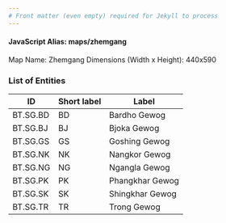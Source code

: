 ```yaml
---
# Front matter (even empty) required for Jekyll to process
---
```


#### JavaScript Alias: maps/zhemgang

Map Name: Zhemgang
Dimensions (Width x Height): 440x590

### List of Entities

ID | Short label | Label
---|---|---|
BT.SG.BD|BD|Bardho Gewog
BT.SG.BJ|BJ|Bjoka Gewog
BT.SG.GS|GS|Goshing Gewog
BT.SG.NK|NK|Nangkor Gewog
BT.SG.NG|NG|Ngangla Gewog
BT.SG.PK|PK|Phangkhar Gewog
BT.SG.SK|SK|Shingkhar Gewog
BT.SG.TR|TR|Trong Gewog